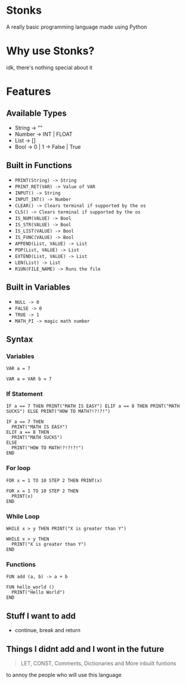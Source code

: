 # Stonks

A really basic programming language made using Python

# Why use Stonks?

idk, there's nothing special about it

# Features

## Available Types

  - String -> ""
  - Number -> INT | FLOAT
  - List -> []
  - Bool -> 0 | 1 -> False | True

## Built in Functions

  - `PRINT(String) -> String`
  - `PRINT_RET(VAR) -> Value of VAR`
  - `INPUT() -> String`
  - `INPUT_INT() -> Number`
  - `CLEAR() -> Clears terminal if supported by the os`
  - `CLS() -> Clears terminal if supported by the os`
  - `IS_NUM(VALUE) -> Bool`
  - `IS_STR(VALUE) -> Bool`
  - `IS_LIST(VALUE) -> Bool`
  - `IS_FUNC(VALUE) -> Bool`
  - `APPEND(List, VALUE) -> List`
  - `POP(List, VALUE) -> List`
  - `EXTEND(List, VALUE) -> List`
  - `LEN(List) -> List`
  - `R1UN(FILE_NAME) -> Runs the file`

## Built in Variables

  - `NULL -> 0`
  - `FALSE -> 0`
  - `TRUE -> 1`
  - `MATH_PI -> magic math number`
  
## Syntax
  
### Variables
  
```
VAR a = 7
```

```
VAR a = VAR b = 7
```

### If Statement

```
IF a == 7 THEN PRINT("MATH IS EASY") ELIF a == 8 THEN PRINT("MATH SUCKS") ELSE PRINT("HOW TO MATH?!?!?!")
```

```
IF a == 7 THEN
  PRINT("MATH IS EASY")
ELIF a == 8 THEN 
  PRINT("MATH SUCKS")
ELSE
  PRINT("HOW TO MATH!?!?!?!")
END
```

### For loop

```
FOR x = 1 TO 10 STEP 2 THEN PRINT(x)
```

```
FOR x = 1 TO 10 STEP 2 THEN 
  PRINT(x)
END
```

 ### While Loop

```
WHILE x > y THEN PRINT("X is greater than Y")
```

```
WHILE x > y THEN
  PRINT("X is greater than Y")
END
```

### Functions

```
FUN add (a, b) -> a + b
```

```
FUN hello_world () 
  PRINT("Hello World")
END
```

## Stuff I want to add

- continue, break and return 

## Things I didnt add and I wont in the future
 
 > LET, CONST, Comments, Dictionaries and More inbuilt funtions 


to annoy the people who will use this language

